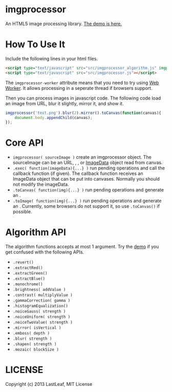 imgprocessor
============

An HTML5 image processing library. [The demo is here.](http://lastleaf.github.io/imgprocessor/)


How To Use It
=============

Include the following lines in your html files.

```html
<script type="text/javascript" src="src/imgprocessor_algorithm.js" imgprocessor-worker></script>
<script type="text/javascript" src="src/imgprocessor.js"></script>
```

The `imgprocessor-worker` attribute means that you need to try using [Web Worker](http://en.wikipedia.org/wiki/Web_worker). It allows processing in a seperate thread if browsers support.

Then you can process images in javascript code. The following code load an image from URL, blur it slightly, mirror it, and show it.

```js
imgprocessor('text.png').blur(2).mirror().toCanvas(function(canvas){
	document.body.appendChild(canvas);
});
```


Core API
========

* `imgprocessor( sourceImage )` create an imgprocessor object. The sourceImage can be an URL, <canvas>, <img>, or [ImageData](https://developer.mozilla.org/en-US/docs/Web/API/ImageData) object read from canvas.
* `.exec( function(imageData){...} )` run pending operations and call the callback function (if given). The callback function receives an ImageData object that can be put into canvases. Normally you should not modify the imageData.
* `.toCanvas( function(img){...} )` run pending operations and generate an <canvas>.
* `.toImage( function(img){...} )` run pending operations and generate an <img>. Currently, some browsers do not support it, so use `.toCanvas()` if possible.


Algorithm API
=============

The algorithm functions accepts at most 1 argument. Try the [demo](http://lastleaf.github.io/imgprocessor/) if you get confused with the following APIs.

* `.revert()`
* `.extractRed()`
* `.extractGreen()`
* `.extractBlue()`
* `.monochrome()`
* `.brightness( addValue )`
* `.contrast( multiplyValue )`
* `.gammaCorrection( gamma )`
* `.histogramEqualization()`
* `.noiceGauss( strength )`
* `.noiceUniform( strength )`
* `.noiceTwoValue( strength )`
* `.mirror( isVertical )`
* `.emboss( depth )`
* `.blur( strength )`
* `.shapen( strength )`
* `.mozaic( blockSize )`


LICENSE
=======

Copyright (c) 2013 LastLeaf, MIT License